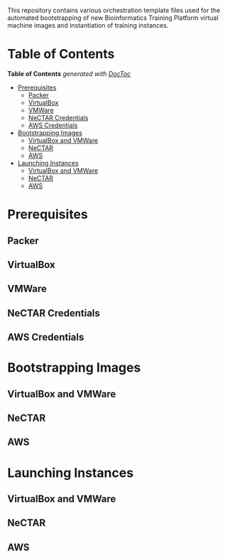 This repository contains various orchestration template files used for
the automated bootstrapping of new Bioinformatics Training Platform
virtual machine images and instantiation of training instances.

Table of Contents
=================
<!-- START doctoc generated TOC please keep comment here to allow auto update -->
<!-- DON'T EDIT THIS SECTION, INSTEAD RE-RUN doctoc TO UPDATE -->
**Table of Contents**  *generated with [DocToc](https://github.com/thlorenz/doctoc)*

- [Prerequisites](#prerequisites)
  - [Packer](#packer)
  - [VirtualBox](#virtualbox)
  - [VMWare](#vmware)
  - [NeCTAR Credentials](#nectar-credentials)
  - [AWS Credentials](#aws-credentials)
- [Bootstrapping Images](#bootstrapping-images)
  - [VirtualBox and VMWare](#virtualbox-and-vmware)
  - [NeCTAR](#nectar)
  - [AWS](#aws)
- [Launching Instances](#launching-instances)
  - [VirtualBox and VMWare](#virtualbox-and-vmware-1)
  - [NeCTAR](#nectar-1)
  - [AWS](#aws-1)

<!-- END doctoc generated TOC please keep comment here to allow auto update -->

Prerequisites
=============

Packer
------

VirtualBox
----------

VMWare
------

NeCTAR Credentials
------------------

AWS Credentials
---------------

Bootstrapping Images
====================

VirtualBox and VMWare
---------------------

NeCTAR
------

AWS
---

Launching Instances
===================

VirtualBox and VMWare
---------------------

NeCTAR
------

AWS
---

